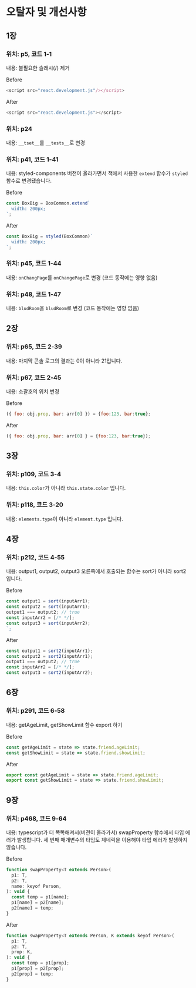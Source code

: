 # 오탈자 및 개선사항
## 1장

### 위치: p5, 코드 1-1

내용: 불필요한 슬래시(/) 제거

Before
```js
<script src="react.development.js"/></script>
```

After
```js
<script src="react.development.js"></script>
```


### 위치: p24

내용: `__tset__`를 `__tests__`로 변경

### 위치: p41, 코드 1-41

내용: styled-components 버전이 올라가면서 책에서 사용한 `extend` 함수가 `styled` 함수로 변경됐습니다.

Before
```js
const BoxBig = BoxCommon.extend`
  width: 200px;
`;
```

After
```js
const BoxBig = styled(BoxCommon)`
  width: 200px;
`;
```

### 위치: p45, 코드 1-44

내용: `onChangPage`를 `onChangePage`로 변경 (코드 동작에는 영향 없음)

### 위치: p48, 코드 1-47

내용: `bludRoom`을 `bludRoom`로 변경 (코드 동작에는 영향 없음)

## 2장

### 위치: p65, 코드 2-39

내용: 마지막 콘솔 로그의 결과는 0이 아니라 21입니다.

### 위치: p67, 코드 2-45

내용: 소괄호의 위치 변경

Before
```js
({ foo: obj.prop, bar: arr[0] }) = {foo:123, bar:true};
```

After
```js
({ foo: obj.prop, bar: arr[0] } = {foo:123, bar:true});
```

## 3장

### 위치: p109, 코드 3-4

내용: `this.color`가 아니라 `this.state.color` 입니다.

### 위치: p118, 코드 3-20

내용: `elements.type`이 아니라 `element.type` 입니다.

## 4장

### 위치: p212, 코드 4-55

내용: output1, output2, output3 오른쪽에서 호출되는 함수는 sort가 아니라 sort2 입니다.

Before
```js
const output1 = sort(inputArr1);
const output2 = sort(inputArr1);
output1 === output2; // true
const inputArr2 = [/* */];
const output3 = sort(inputArr2);
`;
```

After
```js
const output1 = sort2(inputArr1);
const output2 = sort2(inputArr1);
output1 === output2; // true
const inputArr2 = [/* */];
const output3 = sort2(inputArr2);
```

## 6장

### 위치: p291, 코드 6-58

내용: getAgeLimit, getShowLimit 함수 export 하기

Before
```js
const getAgeLimit = state => state.friend.ageLimit;
const getShowLimit = state => state.friend.showLimit;
```

After
```js
export const getAgeLimit = state => state.friend.ageLimit;
export const getShowLimit = state => state.friend.showLimit;
```

## 9장

### 위치: p468, 코드 9-64

내용: typescript가 더 똑똑해져서(버전이 올라가서) swapProperty 함수에서 타입 에러가 발생합니다. 세 번째 매개변수의 타입도 제네릭을 이용해야 타입 에러가 발생하지 않습니다.

Before
```js
function swapProperty<T extends Person>(
  p1: T,
  p2: T,
  name: keyof Person,
): void {
  const temp = p1[name];
  p1[name] = p2[name];
  p2[name] = temp;
}
```

After
```js
function swapProperty<T extends Person, K extends keyof Person>(
  p1: T,
  p2: T,
  prop: K,
): void {
  const temp = p1[prop];
  p1[prop] = p2[prop];
  p2[prop] = temp;
}
```
